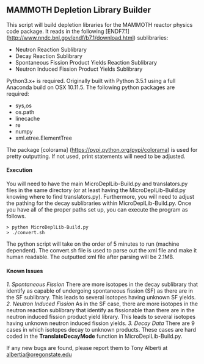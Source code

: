## MAMMOTH Depletion Library Builder
This script will build depletion libraries for the MAMMOTH reactor physics code package. It reads in the following [ENDF7.1] (http://www.nndc.bnl.gov/endf/b7.1/download.html) sublibraries:

- Neutron Reaction Sublibrary
- Decay Reaction Sublibrary
- Spontaneous Fission Product Yields Reaction Sublibrary
- Neutron Induced Fission Product Yields Sublibrary

Python3.x+ is required. Originally built with Python 3.5.1 using a full Anaconda build on OSX 10.11.5. The following python packages are required:

- sys,os
- os.path
- linecache
- re
- numpy
- xml.etree.ElementTree

The package [colorama] (https://pypi.python.org/pypi/colorama) is used for pretty outputting. If not used, print statements will need to be adjusted. 

#### Execution
You will need to have the main MicroDeplLib-Build.py and translators.py files in the same directory (or at least having the MicroDeplLib-Build.py knowing where to find translators.py). Furthermore, you will need to adjust the pathing for the decay sublibraries within MicroDeplLib-Build.py. Once you have all of the proper paths set up, you can execute the program as follows.

    > python MicroDeplLib-Build.py
    > ./convert.sh

The python script will take on the order of 5 minutes to run (machine dependent). The convert.sh file is used to parse out the xml file and make it human readable. The outputted xml file after parsing will be 2.1MB. 

#### Known Issues
*1. Spontaneous Fission* 
There are more isotopes in the decay sublibrary that identify as capable of undergoing spontaneous fission  (SF) as there are in the SF sublibrary. This leads to several isotopes having unknown SF yields.
*2. Neutron Induced Fission*
As in the SF case, there are more isotopes in the neutron reaction sublibrary that identify as fissionable than there are in the neutron induced fission product yield library. This leads to several isotopes having unknown neutron induced fission yields. 
*3. Decay Data*
There are 9 cases in which isotopes decay to unknown products. These cases are hard coded in the **TranslateDecayMode** function in MicroDeplLib-Build.py. 

If any new bugs are found, please report them to Tony Alberti at albertia@oregonstate.edu

